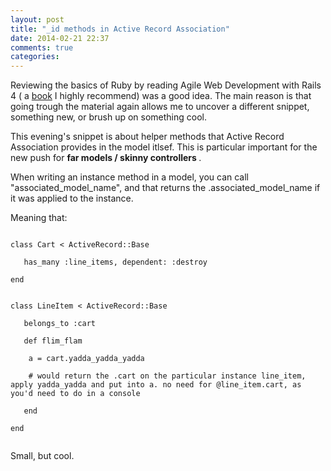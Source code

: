 ```yaml
---
layout: post
title: "_id methods in Active Record Association"
date: 2014-02-21 22:37
comments: true
categories: 
---
```

<p>Reviewing the basics of Ruby by reading Agile Web Development with Rails 4 ( a <a href="http://pragprog.com/book/rails4/agile-web-development-with-rails-4">book</a> I highly recommend) was a good idea. The main reason is that going trough the material again allows me to uncover a different snippet, something new, or brush up on something cool.</p>
<p>This evening's snippet is about helper methods that Active Record Association provides in the model itlsef. This is particular important for the new push for <strong> far models / skinny controllers </strong>.</p>
<p>When writing an instance method in a model, you can call "associated_model_name", and that returns the .associated_model_name if it was applied to the instance.</p>
<p>Meaning that:</p>

<code>
class Cart < ActiveRecord::Base <br>
  &nbsp;has_many :line_items, dependent: :destroy <br>
end <br><br>
class LineItem < ActiveRecord::Base <br>
  &nbsp;belongs_to :cart <br>
  &nbsp;def flim_flam <br>
  &nbsp; a = cart.yadda_yadda_yadda <br>
  &nbsp; # would return the .cart on the particular instance line_item, apply yadda_yadda and put into a. no need for @line_item.cart, as you'd need to do in a console<br>
 &nbsp; end <br>
end <br>
</code>
<p>Small, but cool.</p>